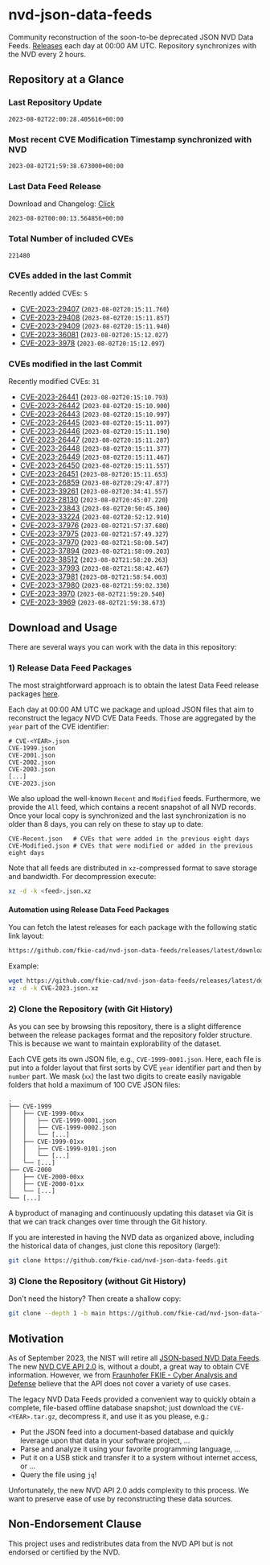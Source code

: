 # nvd-json-data-feeds

Community reconstruction of the soon-to-be deprecated JSON NVD Data Feeds. 
[Releases](https://github.com/fkie-cad/nvd-json-data-feeds/releases/latest) each day at 00:00 AM UTC.
Repository synchronizes with the NVD every 2 hours.

## Repository at a Glance

### Last Repository Update

```plain
2023-08-02T22:00:28.405616+00:00
```

### Most recent CVE Modification Timestamp synchronized with NVD

```plain
2023-08-02T21:59:38.673000+00:00
```

### Last Data Feed Release

Download and Changelog: [Click](https://github.com/fkie-cad/nvd-json-data-feeds/releases/latest)

```plain
2023-08-02T00:00:13.564856+00:00
```

### Total Number of included CVEs

```plain
221480
```

### CVEs added in the last Commit

Recently added CVEs: `5`

* [CVE-2023-29407](CVE-2023/CVE-2023-294xx/CVE-2023-29407.json) (`2023-08-02T20:15:11.760`)
* [CVE-2023-29408](CVE-2023/CVE-2023-294xx/CVE-2023-29408.json) (`2023-08-02T20:15:11.857`)
* [CVE-2023-29409](CVE-2023/CVE-2023-294xx/CVE-2023-29409.json) (`2023-08-02T20:15:11.940`)
* [CVE-2023-36081](CVE-2023/CVE-2023-360xx/CVE-2023-36081.json) (`2023-08-02T20:15:12.027`)
* [CVE-2023-3978](CVE-2023/CVE-2023-39xx/CVE-2023-3978.json) (`2023-08-02T20:15:12.097`)


### CVEs modified in the last Commit

Recently modified CVEs: `31`

* [CVE-2023-26441](CVE-2023/CVE-2023-264xx/CVE-2023-26441.json) (`2023-08-02T20:15:10.793`)
* [CVE-2023-26442](CVE-2023/CVE-2023-264xx/CVE-2023-26442.json) (`2023-08-02T20:15:10.900`)
* [CVE-2023-26443](CVE-2023/CVE-2023-264xx/CVE-2023-26443.json) (`2023-08-02T20:15:10.997`)
* [CVE-2023-26445](CVE-2023/CVE-2023-264xx/CVE-2023-26445.json) (`2023-08-02T20:15:11.097`)
* [CVE-2023-26446](CVE-2023/CVE-2023-264xx/CVE-2023-26446.json) (`2023-08-02T20:15:11.190`)
* [CVE-2023-26447](CVE-2023/CVE-2023-264xx/CVE-2023-26447.json) (`2023-08-02T20:15:11.287`)
* [CVE-2023-26448](CVE-2023/CVE-2023-264xx/CVE-2023-26448.json) (`2023-08-02T20:15:11.377`)
* [CVE-2023-26449](CVE-2023/CVE-2023-264xx/CVE-2023-26449.json) (`2023-08-02T20:15:11.467`)
* [CVE-2023-26450](CVE-2023/CVE-2023-264xx/CVE-2023-26450.json) (`2023-08-02T20:15:11.557`)
* [CVE-2023-26451](CVE-2023/CVE-2023-264xx/CVE-2023-26451.json) (`2023-08-02T20:15:11.653`)
* [CVE-2023-26859](CVE-2023/CVE-2023-268xx/CVE-2023-26859.json) (`2023-08-02T20:29:47.877`)
* [CVE-2023-39261](CVE-2023/CVE-2023-392xx/CVE-2023-39261.json) (`2023-08-02T20:34:41.557`)
* [CVE-2023-28130](CVE-2023/CVE-2023-281xx/CVE-2023-28130.json) (`2023-08-02T20:45:07.220`)
* [CVE-2023-23843](CVE-2023/CVE-2023-238xx/CVE-2023-23843.json) (`2023-08-02T20:50:45.300`)
* [CVE-2023-33224](CVE-2023/CVE-2023-332xx/CVE-2023-33224.json) (`2023-08-02T20:52:12.910`)
* [CVE-2023-37976](CVE-2023/CVE-2023-379xx/CVE-2023-37976.json) (`2023-08-02T21:57:37.680`)
* [CVE-2023-37975](CVE-2023/CVE-2023-379xx/CVE-2023-37975.json) (`2023-08-02T21:57:49.327`)
* [CVE-2023-37970](CVE-2023/CVE-2023-379xx/CVE-2023-37970.json) (`2023-08-02T21:58:00.547`)
* [CVE-2023-37894](CVE-2023/CVE-2023-378xx/CVE-2023-37894.json) (`2023-08-02T21:58:09.203`)
* [CVE-2023-38512](CVE-2023/CVE-2023-385xx/CVE-2023-38512.json) (`2023-08-02T21:58:20.263`)
* [CVE-2023-37993](CVE-2023/CVE-2023-379xx/CVE-2023-37993.json) (`2023-08-02T21:58:42.467`)
* [CVE-2023-37981](CVE-2023/CVE-2023-379xx/CVE-2023-37981.json) (`2023-08-02T21:58:54.003`)
* [CVE-2023-37980](CVE-2023/CVE-2023-379xx/CVE-2023-37980.json) (`2023-08-02T21:59:02.330`)
* [CVE-2023-3970](CVE-2023/CVE-2023-39xx/CVE-2023-3970.json) (`2023-08-02T21:59:20.540`)
* [CVE-2023-3969](CVE-2023/CVE-2023-39xx/CVE-2023-3969.json) (`2023-08-02T21:59:38.673`)


## Download and Usage

There are several ways you can work with the data in this repository:

### 1) Release Data Feed Packages

The most straightforward approach is to obtain the latest Data Feed release packages [here](https://github.com/fkie-cad/nvd-json-data-feeds/releases/latest).

Each day at 00:00 AM UTC we package and upload JSON files that aim to reconstruct the legacy NVD CVE Data Feeds.
Those are aggregated by the `year` part of the CVE identifier:

```
# CVE-<YEAR>.json
CVE-1999.json
CVE-2001.json
CVE-2002.json
CVE-2003.json
[...]
CVE-2023.json
```

We also upload the well-known `Recent` and `Modified` feeds.
Furthermore, we provide the `All` feed, which contains a recent snapshot of all NVD records.
Once your local copy is synchronized and the last synchronization is no older than 8 days, you can rely on these to stay up to date:

```plain
CVE-Recent.json   # CVEs that were added in the previous eight days
CVE-Modified.json # CVEs that were modified or added in the previous eight days
```

Note that all feeds are distributed in `xz`-compressed format to save storage and bandwidth.
For decompression execute:

```sh
xz -d -k <feed>.json.xz
```


#### Automation using Release Data Feed Packages

You can fetch the latest releases for each package with the following static link layout:

```sh
https://github.com/fkie-cad/nvd-json-data-feeds/releases/latest/download/CVE-<YEAR>.json.xz
```

Example:

```sh
wget https://github.com/fkie-cad/nvd-json-data-feeds/releases/latest/download/CVE-2023.json.xz
xz -d -k CVE-2023.json.xz
```

### 2) Clone the Repository (with Git History)

As you can see by browsing this repository, there is a slight difference between the release packages format and the repository folder structure.
This is because we want to maintain explorability of the dataset.

Each CVE gets its own JSON file, e.g., `CVE-1999-0001.json`.
Here, each file is put into a folder layout that first sorts by CVE `year` identifier part and then by `number` part.
We mask (`xx`) the last two digits to create easily navigable folders that hold a maximum of 100 CVE JSON files:

```plain
.
├── CVE-1999
│   ├── CVE-1999-00xx
│   │   ├── CVE-1999-0001.json
│   │   ├── CVE-1999-0002.json
│   │   └── [...]
│   ├── CVE-1999-01xx
│   │   ├── CVE-1999-0101.json
│   │   └── [...]
│   └── [...]
├── CVE-2000
│   ├── CVE-2000-00xx
│   ├── CVE-2000-01xx
│   └── [...]
└── [...]
```

A byproduct of managing and continuously updating this dataset via Git is that we can track changes over time through the Git history.

If you are interested in having the NVD data as organized above, including the historical data of changes, just clone this repository (large!):

```sh
git clone https://github.com/fkie-cad/nvd-json-data-feeds.git
```

### 3) Clone the Repository (without Git History)

Don't need the history? Then create a shallow copy:

```sh
git clone --depth 1 -b main https://github.com/fkie-cad/nvd-json-data-feeds.git
```

## Motivation

As of September 2023, the NIST will retire all [JSON-based NVD Data Feeds](https://nvd.nist.gov/vuln/data-feeds#divRetirementBanner-1).
The new [NVD CVE API 2.0](https://nvd.nist.gov/developers/vulnerabilities) is, without a doubt, a great way to obtain CVE information.
However, we from [Fraunhofer FKIE - Cyber Analysis and Defense](https://www.fkie.fraunhofer.de/en/departments/cad.html) believe that the API does not cover a variety of use cases.

The legacy NVD Data Feeds provided a convenient way to quickly obtain a complete, file-based offline database snapshot; just download the `CVE-<YEAR>.tar.gz`, decompress it, and use it as you please, e.g.:

* Put the JSON feed into a document-based database and quickly leverage upon that data in your software project, ...
* Parse and analyze it using your favorite programming language, ...
* Put it on a USB stick and transfer it to a system without internet access, or ...
* Query the file using `jq`!

Unfortunately, the new NVD API 2.0 adds complexity to this process.
We want to preserve ease of use by reconstructing these data sources.

## Non-Endorsement Clause

This project uses and redistributes data from the NVD API but is not endorsed or certified by the NVD.